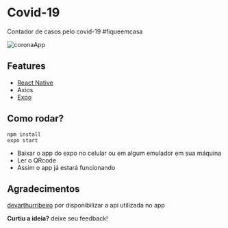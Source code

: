 # Covid-19
Contador de casos pelo covid-19 #fiqueemcasa

![coronaApp](https://user-images.githubusercontent.com/49095200/84820423-0179e900-aff0-11ea-8b25-13d9eddc1af4.png)

## Features
* [React Native](https://reactnative.dev/)
* Axios
* [Expo](https://expo.io/)

## Como rodar?
```
npm install
expo start
```
* Baixar o app do expo no celular ou em algum emulador em sua máquina
* Ler o QRcode
* Assim o app já estará funcionando

## Agradecimentos 
[devarthurribeiro](https://github.com/devarthurribeiro/covid19-brazil-api) por disponibilizar a api utilizada no app

**Curtiu a ideia?** deixe seu feedback!
